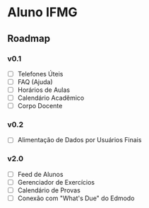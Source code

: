 # Aluno IFMG

## Roadmap

### v0.1
- [ ] Telefones Úteis
- [ ] FAQ (Ajuda)
- [ ] Horários de Aulas
- [ ] Calendário Acadêmico
- [ ] Corpo Docente

### v0.2
- [ ] Alimentação de Dados por Usuários Finais

### v2.0

- [ ] Feed de Alunos
- [ ] Gerenciador de Exercícios
- [ ] Calendário de Provas
- [ ] Conexão com "What's Due" do Edmodo
